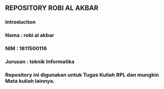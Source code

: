 ## REPOSITORY ROBI AL AKBAR

### Introduction
### Nama    : robi al akbar
### NIM     : 1811500116
### Jurusan : teknik Informatika
### Repository ini digunakan untuk Tugas Kuliah RPL dan mungkin Mata kuliah lainnya.




